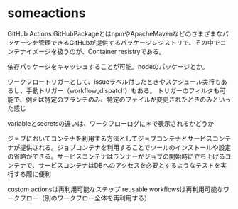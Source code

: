 # someactions

GitHub Actions
GitHubPackageとはnpmやApacheMavenなどのさまざまなパッケージを管理できるGitHubが提供するパッケージレジストリで、その中でコンテナイメージを扱うのが、Container resistryである。

依存パッケージをキャッシュすることが可能。nodeのパッケージとか。

ワークフロートリガーとして、issueラベル付したときやスケジュール実行もあるし、手動トリガー（workflow_dispatch）もある。
トリガーのフィルタも可能で、例えば特定のブランチのみ、特定のファイルが変更されたときのみといった感じ

variableとsecretsの違いは、ワークフローログに＊で表示されるかどうか

ジョブにおいてコンテナを利用する方法としてジョブコンテナとサービスコンテナが提供される。ジョブコンテナを利用することでツールのインストールや設定の省略ができる。サービスコンテナはランナーがジョブの開始時に立ち上げるコンテナで、サービスコンテナはDBへのアクセスを必要とするようなテストを実行する際に便利

custom actionsは再利用可能なステップ
reusable workflowsは再利用可能なワークフロー（別のワークフロー全体を再利用する）

